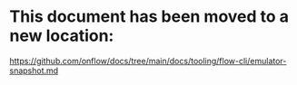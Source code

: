 # This document has been moved to a new location:

https://github.com/onflow/docs/tree/main/docs/tooling/flow-cli/emulator-snapshot.md
